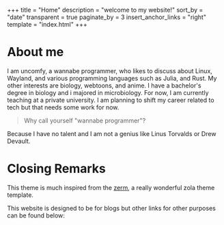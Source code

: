 +++
title = "Home"
description = "welcome to my website!"
sort_by = "date"
transparent = true
paginate_by = 3
insert_anchor_links = "right"
template = "index.html"
+++

# About me

I am uncomfy, a wannabe programmer, who likes to discuss about Linux, Wayland, and various programming languages
such as Julia, and Rust. My other interests are biology, webtoons, and anime. I have a bachelor's degree in
biology and i majored in microbiology. For now, I am currently teaching at a private university. I am
planning to shift my career related to tech but that needs some work for now. 

> Why call yourself "wannabe programmer"?

Because I have no talent and I am not a genius like Linus Torvalds or Drew Devault.

# Closing Remarks

This theme is much inspired from the [zerm](https://github.com/ejmg/zerm), a really wonderful zola theme
template.

This website is designed to be for blogs but other links for other purposes can be found below:

